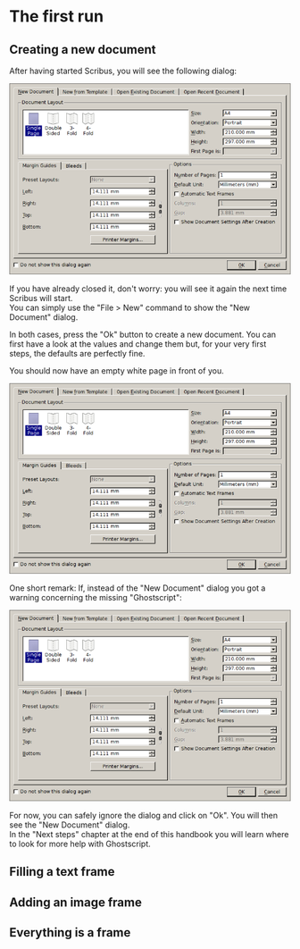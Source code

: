 # The first run

## Creating a new document

After having started Scribus, you will see the following dialog:

![The "New Document" default dialog.](images/boot-file-new.png)

If you have already closed it, don't worry: you will see it again the next time Scribus will start.  
You can simply use the "File > New" command to show the "New Document"  dialog.

In both cases, press the "Ok" button to create a new document. You can first have a look at the values and change them but, for your very first steps, the defaults are perfectly fine.

You should now have an empty white page in front of you.

![Close the "New Document" default dialog.](images/boot-file-new.png)

One short remark: If, instead of the "New Document" dialog you got a warning concerning the missing "Ghostscript":

![Missing Ghostscript](images/boot-file-new.png)

For now, you can safely ignore the dialog and click on "Ok". You will then see the "New Document" dialog.  
In the "Next steps" chapter at the end of this handbook you will learn where to look for more help with Ghostscript.

## Filling a text frame

## Adding an image frame

## Everything is a frame
